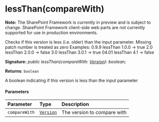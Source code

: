 # lessThan(compareWith)
**Note:** The SharePoint Framework is currently in preview and is subject to change. SharePoint Framework client-side web parts are not currently supported for use in production environments.



Checks if this version is less (i.e. older) than the input parameter. Missing patch number is treated as zero Examples: 0.9.9 lessThan 1.0.0 -> true 2.0 lessThan 2.0.0 -> false 3.0 lessThan 3.0.1 -> true 04.01 lessThan 4.1 -> false

**Signature:** _public lessThan(compareWith: [Version](../../sp-core-library/class/version.md)): boolean;_

**Returns**: `boolean`



A boolean indicating if this version is less than the input parameter

#### Parameters


| Parameter	   | Type    | Description |
|:-------------|:---------------|:------------|
| `compareWith`    | [`Version`](../../sp-core-library/class/version.md) | The version to compare with |


